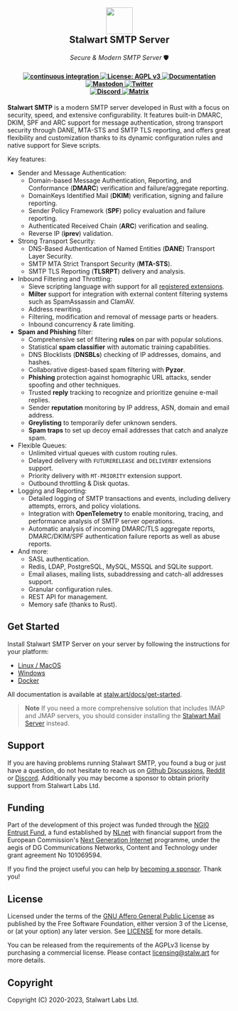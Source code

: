 <h2 align="center">
    <a href="https://stalw.art">
    <img src="https://stalw.art/home/apple-touch-icon.png" height="60">
    </a>
    <br>
    Stalwart SMTP Server
</h2>

<p align="center">
  <i align="center">Secure & Modern SMTP Server</i> 🛡️
</p>

<h4 align="center">
  <a href="https://github.com/stalwartlabs/mail-server/actions/workflows/build.yml">
    <img src="https://img.shields.io/github/actions/workflow/status/stalwartlabs/mail-server/build.yml?style=flat-square" alt="continuous integration">
  </a>
  <a href="https://www.gnu.org/licenses/agpl-3.0">
    <img src="https://img.shields.io/badge/License-AGPL_v3-blue.svg?label=license&style=flat-square" alt="License: AGPL v3">
  </a>
  <a href="https://stalw.art/docs/get-started/">
    <img src="https://img.shields.io/badge/read_the-docs-red?style=flat-square" alt="Documentation">
  </a>
  <br>
  <a href="https://mastodon.social/@stalwartlabs">
    <img src="https://img.shields.io/mastodon/follow/109929667531941122?style=flat-square&logo=mastodon&color=%236364ff" alt="Mastodon">
  </a>
  <a href="https://twitter.com/stalwartlabs">
    <img src="https://img.shields.io/twitter/follow/stalwartlabs?style=flat-square&logo=twitter" alt="Twitter">
  </a>
  <br>
  <a href="https://discord.gg/jtgtCNj66U">
    <img src="https://img.shields.io/discord/923615863037390889?label=discord&style=flat-square" alt="Discord">
  </a>
  <a href="https://matrix.to/#/#stalwart:matrix.org">
    <img src="https://img.shields.io/matrix/stalwartmail%3Amatrix.org?label=matrix&style=flat-square" alt="Matrix">
  </a>
</h4>

**Stalwart SMTP** is a modern SMTP server developed in Rust with a focus on security, speed, and extensive configurability. 
It features built-in DMARC, DKIM, SPF and ARC support for message authentication, strong transport security through DANE, MTA-STS and SMTP TLS reporting, and offers great flexibility and customization thanks to its dynamic configuration rules and native support for Sieve scripts.

Key features:

- Sender and Message Authentication:
  - Domain-based Message Authentication, Reporting, and Conformance (**DMARC**) verification and failure/aggregate reporting.
  - DomainKeys Identified Mail (**DKIM**) verification, signing and failure reporting.
  - Sender Policy Framework (**SPF**) policy evaluation and failure reporting.
  - Authenticated Received Chain (**ARC**) verification and sealing.
  - Reverse IP (**iprev**) validation.
- Strong Transport Security:
  - DNS-Based Authentication of Named Entities (**DANE**) Transport Layer Security.
  - SMTP MTA Strict Transport Security (**MTA-STS**).
  - SMTP TLS Reporting (**TLSRPT**) delivery and analysis.
- Inbound Filtering and Throttling:
  - Sieve scripting language with support for all [registered extensions](https://www.iana.org/assignments/sieve-extensions/sieve-extensions.xhtml).
  - **Milter** support for integration with external content filtering systems such as SpamAssassin and ClamAV.
  - Address rewriting.
  - Filtering, modification and removal of message parts or headers.
  - Inbound concurrency & rate limiting.
- **Spam and Phishing** filter:
  - Comprehensive set of filtering **rules** on par with popular solutions.
  - Statistical **spam classifier** with automatic training capabilities.
  - DNS Blocklists (**DNSBLs**) checking of IP addresses, domains, and hashes.
  - Collaborative digest-based spam filtering with **Pyzor**.
  - **Phishing** protection against homographic URL attacks, sender spoofing and other techniques.
  - Trusted **reply** tracking to recognize and prioritize genuine e-mail replies.
  - Sender **reputation** monitoring by IP address, ASN, domain and email address.
  - **Greylisting** to temporarily defer unknown senders.
  - **Spam traps** to set up decoy email addresses that catch and analyze spam.
- Flexible Queues:
  - Unlimited virtual queues with custom routing rules.
  - Delayed delivery with `FUTURERELEASE` and `DELIVERBY` extensions support.
  - Priority delivery with `MT-PRIORITY` extension support.
  - Outbound throttling & Disk quotas.
- Logging and Reporting:
  - Detailed logging of SMTP transactions and events, including delivery attempts, errors, and policy violations.
  - Integration with **OpenTelemetry** to enable monitoring, tracing, and performance analysis of SMTP server operations.
  - Automatic analysis of incoming DMARC/TLS aggregate reports, DMARC/DKIM/SPF authentication failure reports as well as abuse reports.
- And more:
  - SASL authentication.
  - Redis, LDAP, PostgreSQL, MySQL, MSSQL and SQLite support.
  - Email aliases, mailing lists, subaddressing and catch-all addresses support.
  - Granular configuration rules.
  - REST API for management.
  - Memory safe (thanks to Rust).

## Get Started

Install Stalwart SMTP Server on your server by following the instructions for your platform:

- [Linux / MacOS](https://stalw.art/docs/install/linux)
- [Windows](https://stalw.art/docs/install/windows)
- [Docker](https://stalw.art/docs/install/docker)

All documentation is available at [stalw.art/docs/get-started](https://stalw.art/docs/get-started).

> **Note**
> If you need a more comprehensive solution that includes IMAP and JMAP servers, you should consider installing the [Stalwart Mail Server](https://github.com/stalwartlabs/mail-server) instead.

## Support

If you are having problems running Stalwart SMTP, you found a bug or just have a question,
do not hesitate to reach us on [Github Discussions](https://github.com/stalwartlabs/smtp-server/discussions),
[Reddit](https://www.reddit.com/r/stalwartlabs) or [Discord](https://discord.gg/gNCVEEkWyX).
Additionally you may become a sponsor to obtain priority support from Stalwart Labs Ltd.

## Funding

Part of the development of this project was funded through the [NGI0 Entrust Fund](https://nlnet.nl/entrust), a fund established by [NLnet](https://nlnet.nl/) with financial support from the European Commission's [Next Generation Internet](https://ngi.eu/) programme, under the aegis of DG Communications Networks, Content and Technology under grant agreement No 101069594.

If you find the project useful you can help by [becoming a sponsor](https://github.com/sponsors/stalwartlabs). Thank you!

## License

Licensed under the terms of the [GNU Affero General Public License](https://www.gnu.org/licenses/agpl-3.0.en.html) as published by
the Free Software Foundation, either version 3 of the License, or (at your option) any later version.
See [LICENSE](LICENSE) for more details.

You can be released from the requirements of the AGPLv3 license by purchasing
a commercial license. Please contact licensing@stalw.art for more details.
  
## Copyright

Copyright (C) 2020-2023, Stalwart Labs Ltd.

